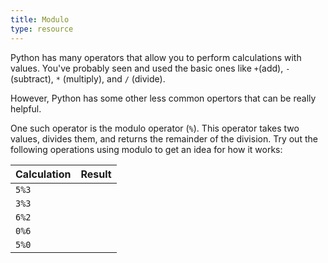 ```yaml
---
title: Modulo
type: resource
---
```

Python has many operators that allow you to perform calculations with values. You've probably
seen and used the basic ones like `+`(add), `-` (subtract), `*` (multiply), and `/` (divide).

However, Python has some other less common opertors that can be really helpful.

One such operator is the modulo operator (`%`). This operator takes two values, divides them,
and returns the remainder of the division. Try out the following operations using modulo to
get an idea for how it works:

| Calculation | Result |
|-------------|--------|
| `5%3`       |        |
| `3%3`       |        |
| `6%2`       |        |
| `0%6`       |        |
| `5%0`       |        |
